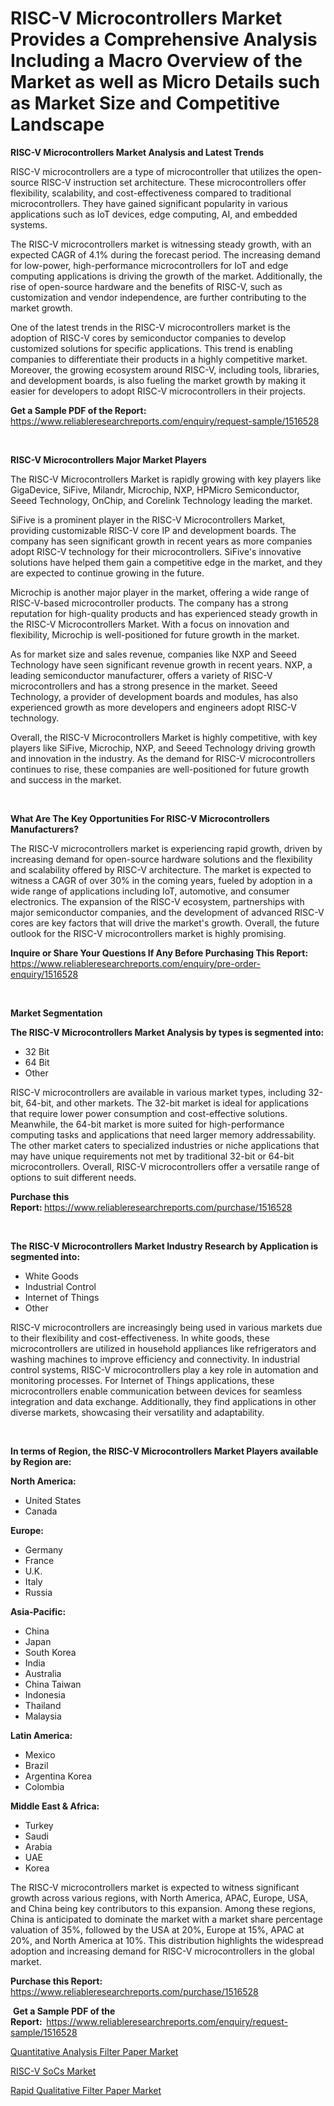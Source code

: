 <p><h1>RISC-V Microcontrollers Market Provides a Comprehensive Analysis Including a Macro Overview of the Market as well as Micro Details such as Market Size and Competitive Landscape</h1></p><p><strong>RISC-V Microcontrollers Market Analysis and Latest Trends</strong></p>
<p><p>RISC-V microcontrollers are a type of microcontroller that utilizes the open-source RISC-V instruction set architecture. These microcontrollers offer flexibility, scalability, and cost-effectiveness compared to traditional microcontrollers. They have gained significant popularity in various applications such as IoT devices, edge computing, AI, and embedded systems.</p><p>The RISC-V microcontrollers market is witnessing steady growth, with an expected CAGR of 4.1% during the forecast period. The increasing demand for low-power, high-performance microcontrollers for IoT and edge computing applications is driving the growth of the market. Additionally, the rise of open-source hardware and the benefits of RISC-V, such as customization and vendor independence, are further contributing to the market growth.</p><p>One of the latest trends in the RISC-V microcontrollers market is the adoption of RISC-V cores by semiconductor companies to develop customized solutions for specific applications. This trend is enabling companies to differentiate their products in a highly competitive market. Moreover, the growing ecosystem around RISC-V, including tools, libraries, and development boards, is also fueling the market growth by making it easier for developers to adopt RISC-V microcontrollers in their projects.</p></p>
<p><strong>Get a Sample PDF of the Report:&nbsp;</strong> <a href="https://www.reliableresearchreports.com/enquiry/request-sample/1516528">https://www.reliableresearchreports.com/enquiry/request-sample/1516528</a></p>
<p>&nbsp;</p>
<p><strong>RISC-V Microcontrollers Major Market Players</strong></p>
<p><p>The RISC-V Microcontrollers Market is rapidly growing with key players like GigaDevice, SiFive, Milandr, Microchip, NXP, HPMicro Semiconductor, Seeed Technology, OnChip, and Corelink Technology leading the market.</p><p>SiFive is a prominent player in the RISC-V Microcontrollers Market, providing customizable RISC-V core IP and development boards. The company has seen significant growth in recent years as more companies adopt RISC-V technology for their microcontrollers. SiFive's innovative solutions have helped them gain a competitive edge in the market, and they are expected to continue growing in the future.</p><p>Microchip is another major player in the market, offering a wide range of RISC-V-based microcontroller products. The company has a strong reputation for high-quality products and has experienced steady growth in the RISC-V Microcontrollers Market. With a focus on innovation and flexibility, Microchip is well-positioned for future growth in the market.</p><p>As for market size and sales revenue, companies like NXP and Seeed Technology have seen significant revenue growth in recent years. NXP, a leading semiconductor manufacturer, offers a variety of RISC-V microcontrollers and has a strong presence in the market. Seeed Technology, a provider of development boards and modules, has also experienced growth as more developers and engineers adopt RISC-V technology.</p><p>Overall, the RISC-V Microcontrollers Market is highly competitive, with key players like SiFive, Microchip, NXP, and Seeed Technology driving growth and innovation in the industry. As the demand for RISC-V microcontrollers continues to rise, these companies are well-positioned for future growth and success in the market.</p></p>
<p>&nbsp;</p>
<p><strong>What Are The Key Opportunities For RISC-V Microcontrollers Manufacturers?</strong></p>
<p><p>The RISC-V microcontrollers market is experiencing rapid growth, driven by increasing demand for open-source hardware solutions and the flexibility and scalability offered by RISC-V architecture. The market is expected to witness a CAGR of over 30% in the coming years, fueled by adoption in a wide range of applications including IoT, automotive, and consumer electronics. The expansion of the RISC-V ecosystem, partnerships with major semiconductor companies, and the development of advanced RISC-V cores are key factors that will drive the market's growth. Overall, the future outlook for the RISC-V microcontrollers market is highly promising.</p></p>
<p><strong>Inquire or Share Your Questions If Any Before Purchasing This Report:</strong> <a href="https://www.reliableresearchreports.com/enquiry/pre-order-enquiry/1516528">https://www.reliableresearchreports.com/enquiry/pre-order-enquiry/1516528</a></p>
<p>&nbsp;</p>
<p><strong>Market Segmentation</strong></p>
<p><strong>The RISC-V Microcontrollers Market Analysis by types is segmented into:</strong></p>
<p><ul><li>32 Bit</li><li>64 Bit</li><li>Other</li></ul></p>
<p><p>RISC-V microcontrollers are available in various market types, including 32-bit, 64-bit, and other markets. The 32-bit market is ideal for applications that require lower power consumption and cost-effective solutions. Meanwhile, the 64-bit market is more suited for high-performance computing tasks and applications that need larger memory addressability. The other market caters to specialized industries or niche applications that may have unique requirements not met by traditional 32-bit or 64-bit microcontrollers. Overall, RISC-V microcontrollers offer a versatile range of options to suit different needs.</p></p>
<p><strong>Purchase this Report:&nbsp;</strong><a href="https://www.reliableresearchreports.com/purchase/1516528">https://www.reliableresearchreports.com/purchase/1516528</a></p>
<p>&nbsp;</p>
<p><strong>The RISC-V Microcontrollers Market Industry Research by Application is segmented into:</strong></p>
<p><ul><li>White Goods</li><li>Industrial Control</li><li>Internet of Things</li><li>Other</li></ul></p>
<p><p>RISC-V microcontrollers are increasingly being used in various markets due to their flexibility and cost-effectiveness. In white goods, these microcontrollers are utilized in household appliances like refrigerators and washing machines to improve efficiency and connectivity. In industrial control systems, RISC-V microcontrollers play a key role in automation and monitoring processes. For Internet of Things applications, these microcontrollers enable communication between devices for seamless integration and data exchange. Additionally, they find applications in other diverse markets, showcasing their versatility and adaptability.</p></p>
<p>&nbsp;</p>
<p><strong>In terms of Region, the RISC-V Microcontrollers Market Players available by Region are:</strong></p>
<p>
    <p> <strong> North America: </strong>
        <ul>
            <li>United States</li>
            <li>Canada</li>
        </ul>
        </p> 
    <p> <strong> Europe: </strong>
        <ul>
            <li>Germany</li>
            <li>France</li>
            <li>U.K.</li>
            <li>Italy</li>
            <li>Russia</li>
        </ul>
        </p> 
    <p> <strong> Asia-Pacific: </strong>
        <ul>
            <li>China</li>
            <li>Japan</li>
            <li>South Korea</li>
            <li>India</li>
            <li>Australia</li>
            <li>China Taiwan</li>
            <li>Indonesia</li>
            <li>Thailand</li>
            <li>Malaysia</li>
        </ul>
        </p> 
    <p> <strong> Latin America: </strong>
        <ul>
            <li>Mexico</li>
            <li>Brazil</li>
            <li>Argentina Korea</li>
            <li>Colombia</li>
        </ul>
        </p> 
    <p> <strong> Middle East & Africa: </strong>
        <ul>
            <li>Turkey</li>
            <li>Saudi</li>
            <li>Arabia</li>
            <li>UAE</li>
            <li>Korea</li>
        </ul>
    </p>
    </p>
<p><p>The RISC-V microcontrollers market is expected to witness significant growth across various regions, with North America, APAC, Europe, USA, and China being key contributors to this expansion. Among these regions, China is anticipated to dominate the market with a market share percentage valuation of 35%, followed by the USA at 20%, Europe at 15%, APAC at 20%, and North America at 10%. This distribution highlights the widespread adoption and increasing demand for RISC-V microcontrollers in the global market.</p></p>
<p><strong>Purchase this Report: </strong><a href="https://www.reliableresearchreports.com/purchase/1516528">https://www.reliableresearchreports.com/purchase/1516528</a></p>
<p>&nbsp;<strong>Get a Sample PDF of the Report:&nbsp;&nbsp;</strong><a href="https://www.reliableresearchreports.com/enquiry/request-sample/1516528">https://www.reliableresearchreports.com/enquiry/request-sample/1516528</a></p>
<p><strong></strong></p>
<p><p><a href="https://view.publitas.com/reportprime-1/quantitative-analysis-filter-paper-market-growth-market-trends-covid-19-impact-and-forecasts-for-period-from-2024-2031/">Quantitative Analysis Filter Paper Market</a></p><p><a href="https://github.com/ruddyyedelwadw/Market-Research-Report-List-1/blob/main/risc-v-socs-market.md">RISC-V SoCs Market</a></p><p><a href="https://view.publitas.com/reportprime-1/rapid-qualitative-filter-paper-market-research-report-provides-critical-insights-that-can-help-shape-business-development-and-investment-strategies/">Rapid Qualitative Filter Paper Market</a></p></p>